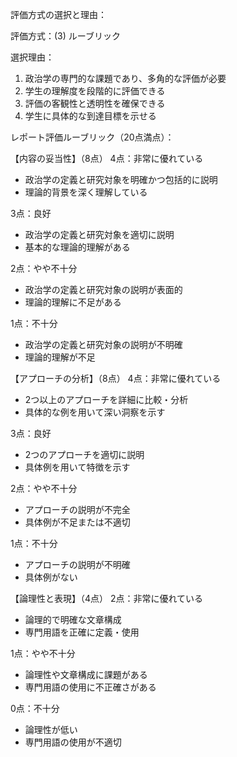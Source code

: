評価方式の選択と理由：

評価方式：(3) ルーブリック

選択理由：
1. 政治学の専門的な課題であり、多角的な評価が必要
2. 学生の理解度を段階的に評価できる
3. 評価の客観性と透明性を確保できる
4. 学生に具体的な到達目標を示せる

レポート評価ルーブリック（20点満点）：

【内容の妥当性】（8点）
4点：非常に優れている
- 政治学の定義と研究対象を明確かつ包括的に説明
- 理論的背景を深く理解している

3点：良好
- 政治学の定義と研究対象を適切に説明
- 基本的な理論的理解がある

2点：やや不十分
- 政治学の定義と研究対象の説明が表面的
- 理論的理解に不足がある

1点：不十分
- 政治学の定義と研究対象の説明が不明確
- 理論的理解が不足

【アプローチの分析】（8点）
4点：非常に優れている
- 2つ以上のアプローチを詳細に比較・分析
- 具体的な例を用いて深い洞察を示す

3点：良好
- 2つのアプローチを適切に説明
- 具体例を用いて特徴を示す

2点：やや不十分
- アプローチの説明が不完全
- 具体例が不足または不適切

1点：不十分
- アプローチの説明が不明確
- 具体例がない

【論理性と表現】（4点）
2点：非常に優れている
- 論理的で明確な文章構成
- 専門用語を正確に定義・使用

1点：やや不十分
- 論理性や文章構成に課題がある
- 専門用語の使用に不正確さがある

0点：不十分
- 論理性が低い
- 専門用語の使用が不適切